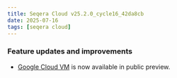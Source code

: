 ```yaml
---
title: Seqera Cloud v25.2.0_cycle16_42da8cb
date: 2025-07-16
tags: [seqera cloud]
---
```


### Feature updates and improvements

- [Google Cloud VM](https://docs.seqera.io/platform-cloud/compute-envs/google-cloud) is now available in public preview.

